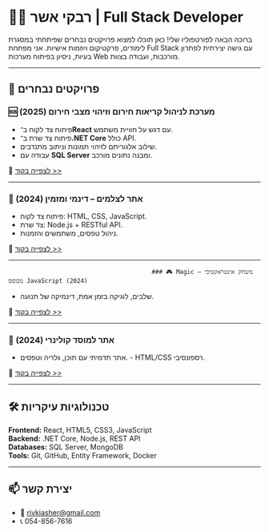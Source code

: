 # 👩‍💻 רבקי אשר | Full Stack Developer

ברוכה הבאה לפורטפוליו שלי! כאן תוכלו למצוא פרויקטים נבחרים שפיתחתי במסגרת לימודים, פרקטיקום ויוזמות אישיות. אני מפתחת Full Stack עם גישה יצירתית לפתרון בעיות, ניסיון בפיתוח מערכות Web מורכבות, ועבודה בצוות.

---

## 🚀 פרויקטים נבחרים

###                                                 🆘 מערכת לניהול קריאות חירום וזיהוי מצבי חירום (2025)
- פיתוח צד לקוח ב־**React** עם דגש על חוויית משתמש.
- פיתוח צד שרת ב־**.NET Core** כולל API.
- שילוב אלגוריתם לזיהוי תמונות וניתוב מתנדבים.
- עבודה עם **SQL Server** ומבנה נתונים מורכב.

🔗 [לצפייה בקוד >>](https://github.com/rivka-214/emergency-calls-system)

---

### 📸 אתר לצלמים – דינמי ומזמין (2024)
- פיתוח צד לקוח: HTML, CSS, JavaScript.
- צד שרת: Node.js + RESTful API.
- ניהול טפסים, משתמשים והזמנות.

🔗 [לצפייה בקוד >>](https://github.com/rivka-214/photographers-site)

---

                                            ### 🎮 Magic – משחק אינטראקטיבי מבוסס JavaScript (2024)
- שלבים, לוגיקה בזמן אמת, דינמיקה של תנועה.

🔗 [לצפייה בקוד >>](https://github.com/rivka-214/magic-game)

---

### 🧁 אתר למוסד קולינרי (2024)
- אתר תדמיתי עם תוכן, גלריה וטפסים.
                                                                              - HTML/CSS רספונסיבי.

🔗 [לצפייה בקוד >>](https://github.com/rivka-214/culinary-school-site)

---

## 🛠️ טכנולוגיות עיקריות
**Frontend:** React, HTML5, CSS3, JavaScript  
**Backend:** .NET Core, Node.js, REST API  
**Databases:** SQL Server, MongoDB  
**Tools:** Git, GitHub, Entity Framework, Docker

---

## 📫 יצירת קשר
- 📧 rivkiasher@gmail.com  
- 📞 054-856-7616
